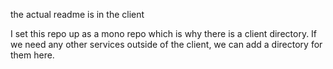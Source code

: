 the actual readme is in the client

I set this repo up as a mono repo which is why there is a client directory. If we need any other services outside of the client, we can add a directory for them here. 